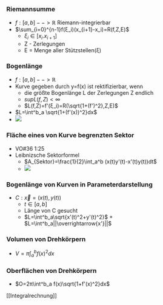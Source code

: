 ###  Riemannsumme
+ $f:[a,b]-->ℝ$ Riemann-integrierbar
+  $\sum_{i=0}^{n-1}f(ξ_i)(x_{i+1}-x_i)=R(f,Z,E)$
	+  $ξ_i∈[x_i.x_{i+1}]$ 
	+  Z - Zerlegungen
	+  E = Menge aller Stützstellen(ξ)
	
###  Bogenlänge
+ $f:[a,b]-->ℝ$
+ Kurve gegeben durch y=f(x) ist rektifizierbar, wenn 
	+ die größte Bogenlänge L der Zerlegungen Z endlich
	+ $sup L(f,Z)<\infty$
	+ $L(f,Z)=f'(ξ_i)=R(\sqrt{1+(f')^2},Z,E)$
+ $L=\int^b_a \sqrt{1+(f'(x))^2}dx$
+ ![](../../z_images/Pasted%20image%2020211231171822.png)

### Fläche eines von Kurve begrenzten Sektor
+ VO#36 1:25
+ Leibnizsche Sektorformel
	+ $A_{Sektor}=\frac{1}{2}\int_a^b (x(t)y'(t)-x'(t)y(t))dt$
	+ ![](../../z_images/Pasted%20image%2020211231172742.png)

### Bogenlänge von Kurven in Parameterdarstellung
+ $C: \overrightarrow{x}=(x(t),y(t))$
	+ $t∈[a,b]$
	+ Länge von C gesucht
	+ $L=\int^b_a\sqrt{x'(t)^2+y'(t)^2}$	+ $L=\int^b_a||\overrightarrow{x'}||$

### Volumen von Drehkörpern
+ $V=π\int^b_a f(x)^2dx$

### Oberflächen von Drehkörpern
+ $O=2π\int^b_a f(x)\sqrt{1+f'(x)^2}dx$

[[Integralrechnung]]